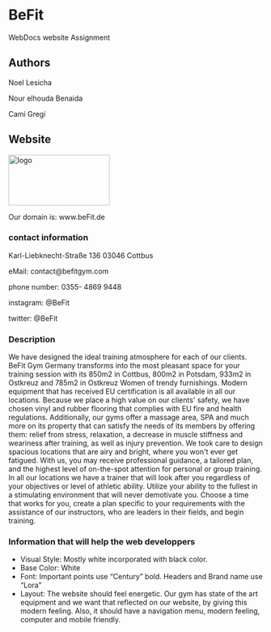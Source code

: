 # BeFit

WebDocs website Assignment

## Authors
<p> Noel Lesicha</p>
<p> Nour elhouda Benaida</p>
<p> Cami Gregi</p>


## Website
<img src="/home/huda/Documents/WebDocsPrj/assignment2a/website-content/Logo.jpeg" alt="logo" width="200" height="100" >
<p>Our domain is: www.beFit.de </p>

### contact information
<p>Karl-Liebknecht-Straße 136
03046 Cottbus</p>
<p>eMail: contact@befitgym.com</p>
<p>phone number: 0355- 4869 9448</p>
<p>instagram: @BeFit</p>
<p>twitter: @BeFit</p>

### Description
<p> We have designed the ideal training atmosphere for each of our clients. BeFit Gym
Germany transforms into the most pleasant space for your training session with its 850m2
in Cottbus, 800m2 in Potsdam, 933m2 in Ostkreuz and 785m2 in Ostkreuz Women of trendy
furnishings. Modern equipment that has received EU certification is all available in all our
locations. Because we place a high value on our clients' safety, we have chosen vinyl and
rubber flooring that complies with EU fire and health regulations. Additionally, our gyms
offer a massage area, SPA and much more on its property that can satisfy the needs of its
members by offering them: relief from stress, relaxation, a decrease in muscle stiffness and
weariness after training, as well as injury prevention. We took care to design spacious
locations that are airy and bright, where you won't ever get fatigued. With us, you may
receive professional guidance, a tailored plan, and the highest level of on-the-spot
attention for personal or group training. In all our locations we have a trainer that will look after you regardless of your objectives or level of athletic ability. Utilize your ability
to the fullest in a stimulating environment that will never demotivate you. Choose a time
that works for you, create a plan specific to your requirements with the assistance of our
instructors, who are leaders in their fields, and begin training.</p>

### Information that will help the web developpers

<ul>
  <li>Visual Style: Mostly white incorporated with black color.</li>
  <li>Base Color: White</li>
  <li>Font: Important points use
“Century” bold. Headers and Brand name use “Lora”</li>
  <li>Layout: The website should feel energetic. Our gym has state of the art equipment and
we want that reflected on our website, by giving this modern feeling. Also, it should have
a navigation menu, modern feeling, computer and mobile friendly.</li>
</ul> 